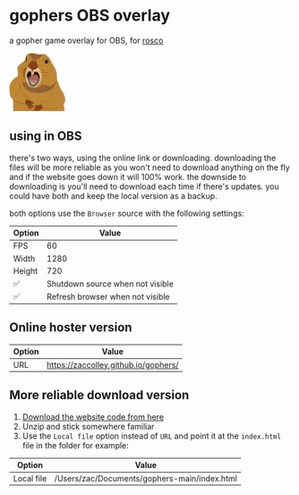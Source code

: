# gophers OBS overlay

a gopher game overlay for OBS, for [rosco](https://www.twitch.tv/roscomcc)

<img src="gopher.png" alt="A gopher" width="100px" />

## using in OBS

there's two ways, using the online link or downloading. downloading the files will be more reliable as you won't need to download anything on the fly and if the website goes down it will 100% work. the downside to downloading is you'll need to download each time if there's updates. you could have both and keep the local version as a backup.

both options use the `Browser` source with the following settings:

|Option|Value|
|-|-|
|FPS|60|
|Width|1280|
|Height|720|
|✅|Shutdown source when not visible|
|✅|Refresh browser when not visible|

## Online hoster version

|Option|Value|
|-|-|
|URL|https://zaccolley.github.io/gophers/|

## More reliable download version

1. [Download the website code from here](https://github.com/zaccolley/gophers/archive/main.zip)
2. Unzip and stick somewhere familiar
3. Use the `Local file` option instead of `URL` and point it at the `index.html` file in the folder for example:
  
  |Option|Value|
  |-|-|
  |Local file|/Users/zac/Documents/gophers-main/index.html|
